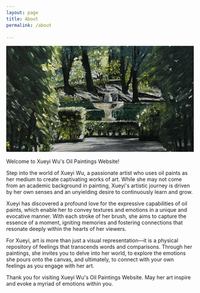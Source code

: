 ```yaml
---
layout: page
title: About
permalink: /about

---
```

![image: boboligarden.jpg](https://github.com/xue1wu/xue1wu.github.io/blob/gh-pages/assets/img/boboligarden.jpg)

Welcome to Xueyi Wu's Oil Paintings Website!

Step into the world of Xueyi Wu, a passionate artist who uses oil paints as her medium to create captivating works of art. While she may not come from an academic background in painting, Xueyi's artistic journey is driven by her own senses and an unyielding desire to continuously learn and grow.

Xueyi has discovered a profound love for the expressive capabilities of oil paints, which enable her to convey textures and emotions in a unique and evocative manner. With each stroke of her brush, she aims to capture the essence of a moment, igniting memories and fostering connections that resonate deeply within the hearts of her viewers.

For Xueyi, art is more than just a visual representation—it is a physical repository of feelings that transcends words and comparisons. Through her paintings, she invites you to delve into her world, to explore the emotions she pours onto the canvas, and ultimately, to connect with your own feelings as you engage with her art.

Thank you for visiting Xueyi Wu's Oil Paintings Website. May her art inspire and evoke a myriad of emotions within you.
